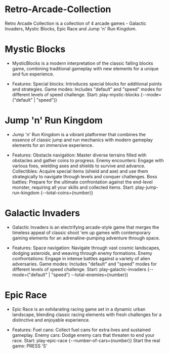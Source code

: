 # Retro-Arcade-Collection

Retro Arcade Collection is a collection of 4 arcade games - Galactic Invaders, Mystic Blocks, Epic Race and Jump 'n' Run Kingdom.

# Mystic Blocks

* MysticBlocks is a modern interpretation of the classic falling blocks game, combining traditional gameplay with new elements for a unique and fun experience.  
- Features:
Special blocks: Introduces special blocks for additional points and strategies.
Game modes: Includes "default" and "speed" modes for different levels of speed challenge.
Start: play-mystic-blocks {--mode=("default" | "speed")}

# Jump 'n' Run Kingdom

* Jump 'n' Run Kingdom is a vibrant platformer that combines the essence of classic jump and run mechanics with modern gameplay elements for an immersive experience.
- Features:
Obstacle navigation: Master diverse terrains filled with obstacles and gather coins to progress.
Enemy encounters: Engage with various foes, wielding axes and shields to survive and advance.
Collectibles: Acquire special items (shield and axe) and use them strategically to navigate through levels and conquer challenges.
Boss battles: Prepare for the ultimate confrontation against the end-level monster, requiring all your skills and collected items.
Start: play-jump-run-kingdom {--total-coins=(number)}

# Galactic Invaders

* Galactic Invaders is an electrifying arcade-style game that merges the timeless appeal of classic shoot 'em up games with contemporary gaming elements for an adrenaline-pumping adventure through space.
- Features:
Space navigation: Navigate through vast cosmic landscapes, dodging asteroids, and weaving through enemy formations.
Enemy confrontations: Engage in intense battles against a variety of alien adversaries.
Game modes: Includes "default" and "speed" modes for different levels of speed challenge.
Start: play-galactic-invaders {--mode=("default" | "speed") --total-enemies=(number)}

# Epic Race

* Epic Race is an exhilarating racing game set in a dynamic urban landscape, blending classic racing elements with fresh challenges for a distinctive and enjoyable experience.
- Features:
Fuel cans: Collect fuel cans for extra lives and sustained gameplay.
Enemy cars: Dodge enemy cars that threaten to end your race.
Start: play-epic-race {--number-of-cars=(number)}
Start the real game: PRESS 'S'